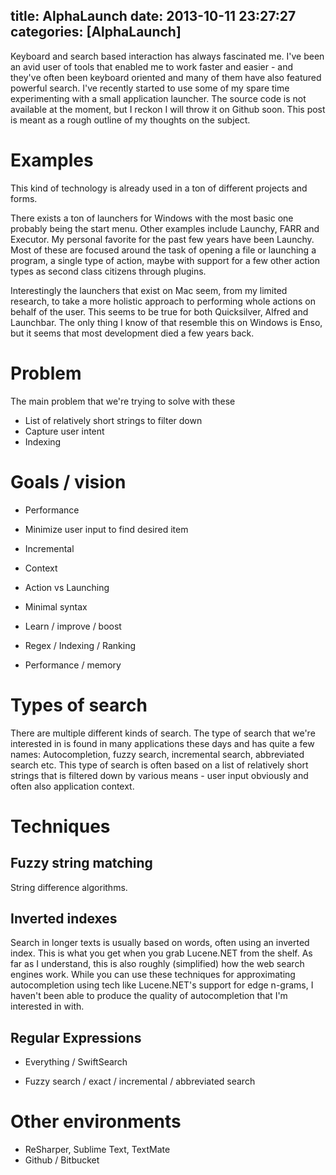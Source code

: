 title: AlphaLaunch
date: 2013-10-11 23:27:27
categories: [AlphaLaunch]
---

Keyboard and search based interaction has always fascinated me. I've been an avid user of tools that enabled me to work faster and easier - and they've often been keyboard oriented and many of them have also featured powerful search. I've recently started to use some of my spare time experimenting with a small application launcher. The source code is not available at the moment, but I reckon I will throw it on Github soon. This post is meant as a rough outline of my thoughts on the subject.

# Examples

This kind of technology is already used in a ton of different projects and forms. 

There exists a ton of launchers for Windows with the most basic one probably being the start menu. Other examples include Launchy, FARR and Executor. My personal favorite for the past few years have been Launchy. Most of these are focused around the task of opening a file or launching a program, a single type of action, maybe with support for a few other action types as second class citizens through plugins. 

Interestingly the launchers that exist on Mac seem, from my limited research, to take a more holistic approach to performing whole actions on behalf of the user. This seems to be true for both Quicksilver, Alfred and Launchbar. The only thing I know of that resemble this on Windows is Enso, but it seems that most development died a few years back.

# Problem

The main problem that we're trying to solve with these 


- List of relatively short strings to filter down
- Capture user intent
- Indexing

# Goals / vision

- Performance
- Minimize user input to find desired item
- Incremental

- Context
- Action vs Launching
- Minimal syntax
- Learn / improve / boost
- Regex / Indexing / Ranking
- Performance / memory


# Types of search

There are multiple different kinds of search. The type of search that we're interested in is found in many applications these days and has quite a few names: Autocompletion, fuzzy search, incremental search, abbreviated search etc. This type of search is often based on a list of relatively short strings that is filtered down by various means - user input obviously and often also application context.


# Techniques

## Fuzzy string matching

String difference algorithms.

## Inverted indexes

Search in longer texts is usually based on words, often using an inverted index. This is what you get when you grab Lucene.NET from the shelf. As far as I understand, this is also roughly (simplified) how the web search engines work. While you can use these techniques for approximating autocompletion using tech like Lucene.NET's support for edge n-grams, I haven't been able to produce the quality of autocompletion that I'm interested in with.  

## Regular Expressions

- Everything / SwiftSearch

- Fuzzy search / exact / incremental / abbreviated search


# Other environments

- ReSharper, Sublime Text, TextMate
- Github / Bitbucket